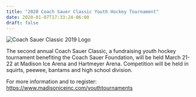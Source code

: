 ```yaml
---
title: "2020 Coach Sauer Classic Youth Hockey Tournament"
date: 2020-01-07T17:33:24-06:00
draft: false
---
```


![Coach Sauer Classic 2019 Logo](/images/Coach_Sauer_Classic___2020_small.png)

The second annual Coach Sauer Classic, a fundraising youth hockey tournament 
benefiting the Coach Sauer Foundation, will be held March 21-22 at Madison 
Ice Arena and Hartmeyer Arena. Competition will be held in squirts, peewee, 
bantams and high school division.

For more information and to register:  https://www.madisoniceinc.com/youthtournaments

